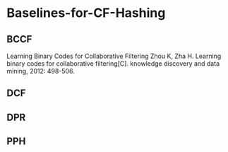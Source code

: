 # Baselines-for-CF-Hashing

## BCCF
Learning Binary Codes for Collaborative Filtering Zhou K, Zha H. Learning binary codes for collaborative filtering[C]. knowledge discovery and data mining, 2012: 498-506.

## DCF

## DPR

## PPH

